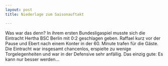 ```yaml
---
layout: post
title: Niederlage zum Saisonauftakt

---
```


Was war das denn? In ihrem ersten Bundesligaspiel musste sich die Eintracht Hertha BSC Berlin mit 0:2 geschlagen geben. Raffael kurz vor der Pause und Ebert nach einem Konter in der 60. Minute trafen für die Gäste. Die Eintracht war insgesamt chancenlos, erspielte zu wenige Torgelegenheiten und war in der Defensive sehr anfällig. Das einzig gute: Es kann nur besser werden...


